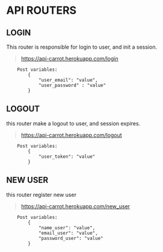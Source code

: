 # API ROUTERS

## LOGIN
This router is responsible for login to user, and init a session.
> https://api-carrot.herokuapp.com/login

        Post variables:
            {
                "user_email": "value",
                "user_password" : "value"
            }

## LOGOUT
this router make a logout to user, and session expires.
> https://api-carrot.herokuapp.com/logout

        Post variables:
            {
                "user_token": "value"
            }

## NEW USER
this router register new user
> https://api-carrot.herokuapp.com/new_user

        Post variables:
            {
                "name_user": "value",
                "email_user": "value",
                "password_user": "value"
            }